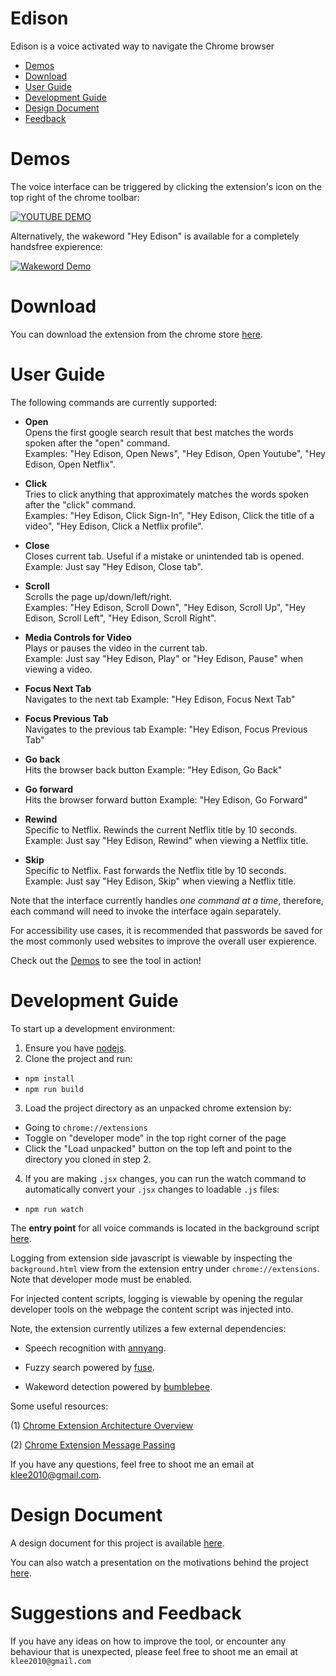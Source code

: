 # Edison

Edison is a voice activated way to navigate the Chrome browser

- <a href="#Demo">Demos</a>
- <a href="#Download">Download</a>
- <a href="#UserGuide">User Guide</a>
- <a href="#Developing">Development Guide</a>
- <a href="#Doc">Design Document</a>
- <a href="#Feedback">Feedback</a>

<a name="Demo"></a>
# Demos
The voice interface can be triggered by clicking the extension's icon on the top right of the chrome toolbar:

[![YOUTUBE DEMO](https://img.youtube.com/vi/Il0RF0RZK28/0.jpg)](https://www.youtube.com/watch?v=Il0RF0RZK28)

Alternatively, the wakeword "Hey Edison" is available for a completely handsfree expierence:

[![Wakeword Demo](https://img.youtube.com/vi/50mDH2S5m_o/0.jpg)](https://youtu.be/50mDH2S5m_o)



<a name="Download"></a>
# Download

You can download the extension from the chrome store [here](https://chrome.google.com/webstore/detail/tulip/cjedgkiefphilnnkgmpakjdjehjjgaef).

<a name="UserGuide"></a>
# User Guide

The following commands are currently supported:

- **Open**  
Opens the first google search result that best matches the words spoken after the "open" command.  
Examples: "Hey Edison, Open News", "Hey Edison, Open Youtube", "Hey Edison, Open Netflix".

- **Click**  
Tries to click anything that approximately matches the words spoken after the "click" command.  
Examples: "Hey Edison, Click Sign-In", "Hey Edison, Click the title of a video", "Hey Edison, Click a Netflix profile".

- **Close**  
Closes current tab. Useful if a mistake or unintended tab is opened.  
Example: Just say "Hey Edison, Close tab".

- **Scroll**  
Scrolls the page up/down/left/right.  
Examples: "Hey Edison, Scroll Down", "Hey Edison, Scroll Up", "Hey Edison, Scroll Left", "Hey Edison, Scroll Right".

- **Media Controls for Video**  
Plays or pauses the video in the current tab.  
Example: Just say "Hey Edison, Play" or "Hey Edison, Pause" when viewing a video.

- **Focus Next Tab**  
Navigates to the next tab
Example: "Hey Edison, Focus Next Tab"

- **Focus Previous Tab**  
Navigates to the previous tab
Example: "Hey Edison, Focus Previous Tab"

- **Go back**  
Hits the browser back button
Example: "Hey Edison, Go Back"


- **Go forward**  
Hits the browser forward button
Example: "Hey Edison, Go Forward"

- **Rewind**  
Specific to Netflix. Rewinds the current Netflix title by 10 seconds.  
Example: Just say "Hey Edison, Rewind" when viewing a Netflix title.

- **Skip**  
Specific to Netflix. Fast forwards the Netflix title by 10 seconds.  
Example: Just say "Hey Edison, Skip" when viewing a Netflix title.

Note that the interface currently handles *one command at a time*, therefore, each command will need to invoke the interface again separately.

For accessibility use cases, it is recommended that passwords be saved for the most commonly used websites to improve the overall user expierence.

Check out the <a href="#Demo">Demos</a> to see the tool in action!

<a name="Developing"></a>
# Development Guide

To start up a development environment:

1. Ensure you have [nodejs](https://nodejs.org/en/download/). 
2. Clone the project and run:

* ``` npm install ``` 
* ``` npm run build ```

3. Load the project directory as an unpacked chrome extension by:

- Going to ```chrome://extensions```
- Toggle on "developer mode" in the top right corner of the page
- Click the "Load unpacked" button on the top left and point to the directory you cloned in step 2.

4. If you are making ```.jsx``` changes, you can run the watch command to automatically convert your ```.jsx``` changes to loadable ```.js``` files:

- ```npm run watch```

The **entry point** for all voice commands is located in the background script [here](https://github.com/leekevinyg/edison/blob/master/background.js#L60).

Logging from extension side javascript is viewable by inspecting the ```background.html``` view from the extension entry under ```chrome://extensions```. Note that developer mode must be enabled.

For injected content scripts, logging is viewable by opening the regular developer tools on the webpage the content script was injected into.

Note, the extension currently utilizes a few external dependencies:

- Speech recognition with [annyang](https://github.com/TalAter/annyang).

- Fuzzy search powered by [fuse](https://fusejs.io/).

- Wakeword detection powered by [bumblebee](https://github.com/jaxcore/bumblebee-hotword).

Some useful resources:

(1) [Chrome Extension Architecture Overview](https://developer.chrome.com/extensions/overview#arch)

(2) [Chrome Extension Message Passing](https://developer.chrome.com/extensions/messaging)

If you have any questions, feel free to shoot me an email at klee2010@gmail.com.

<a name="Doc"></a>
# Design Document
A design document for this project is available [here](https://docs.google.com/document/d/1nKaC_UrZWs74rFF9CNAl-1SZkBbAQJlreTb008G3Zjs/edit?usp=sharing).

You can also watch a presentation on the motivations behind the project [here](https://youtu.be/onA30s6UjRI).

<a name="Feedback"></a>
# Suggestions and Feedback

If you have any ideas on how to improve the tool, or encounter any behaviour that is unexpected, please feel free to shoot me an email at ```klee2010@gmail.com```
